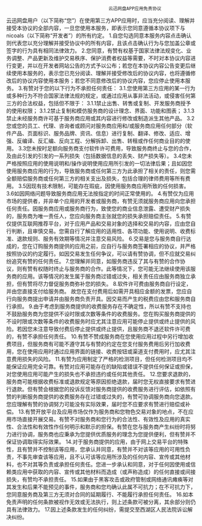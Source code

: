                                           云迅网盘APP应用免责协议
云迅网盘用户（以下简称“您”）在使用第三方APP应用时，应当充分阅读、理解并接受本协议的全部内容，一旦您使用本服务，即表示您同意遵循本协议项下与nicoals（以下简称“开发者”）的所有约定。
1.自您勾选同意本服务内容点击确认则代表您以充分理解并接受协议中的所有内容，且该点击确认行为与您加盖公章或签字的行为具有相同法律效力。
2.您同意，有赞有权基于国家法律法规变化、业务调整、产品更新及维护交易秩序、保护消费者权益等需要，不时对本协议内容进行变更，并以在开发者网站公告的方式予以公布；若您在本协议内容公告变更后继续使用本服务的，表示您已充分阅读、理解并接受修改后的协议内容，也将遵循修改后的协议内容使用本服务；若您不同意修改后的协议内容，您应停止使用本服务。
3.有赞对于您的以下行为不承担任何责任：
3.1.您使用第三方应用的某一行为或多种行为不符合国家法律法规的规定，或通过应用从事非法活动，或侵害任何第三方的合法权益，包括但不限于：
3.1.1禁止出售、转售或复制、开发服务商授予的使用权限；
3.1.2禁止复制和模仿服务商的设计理念、界面、功能和图表；
3.1.3禁止未经服务商许可基于服务商应用或其内容进行修改或制造派生其他产品。
3.2您或您的员工、代理、咨询者或顾问对服务商应用和/或服务商应用任何部分（软件产品、页面标识、服务品牌、资讯、信息）进行复制、翻译、修改、适应、增强、反编译、反汇编、反向工程、分解拆卸、出售、转租或作任何商业目的的使用。
3.3您未按时足额向服务商支付软件许可费用，导致服务商终止与您的合作，及由此引发的引发的一系列损失（包括数据信息的丢失、财产损失等）。
3.4您未严格按照应用的使用说明和/操作说明使用应用所引发的一切法律后果；且如因您使用服务商应用的行为，导致服务商或任何第三方为此承担了相关的责任，则您需全额赔偿服务商或任何第三方的相关支出及损失，包括合理的律师费用等所有费用。
3.5因现有技术限制，可能存在瑕疵，因使用服务商应用所致的任何损害。
3.6如因网络问题导致服务商应用无法按指定的时间正常使用的。
4.有赞仅为应用市场的提供者，并非单个应用的开发者或服务商，有赞无须就服务商应用向您承担任何责任。因服务商应用或服务商行为，致使您的商业信息泄露、遭受财产损失的，服务商为唯一责任人，您应向服务商主张就您的损失承担赔偿责任。
5.有赞仅提供互联网推荐平台，对于应用产品和交易对象的选择和交易的内容，应由您自行判断，且审慎交易。您需自行了解应用的适用性、各项功能、使用说明、收费标准、退款规则、服务有效期等情况并注意交易风险。
6.交易是您与服务商自行达成的，您在订购服务商提供的应用之前，应自行与服务商签署相应的协议，并严格按照协议的约定履行。如因交易发生任何争议，可以请有赞协调，但不应就交易纠纷追究有赞的任何责任。
7.您理解并同意，如服务商违反了其与有赞的合作协议，则有赞有权随时终止与服务商的合作。此等情况下，您可能无法继续使用该服务商的应用。该等情况的发生属于服务商过错或过失，相关责任应由服务商独立承担，但有赞将尽力督促服务商弥补您的损失。
8.软件许可费由服务商自行设定，并由您直接支付给服务商。 故您在支付费用后如需开具相应金额的发票，您应自行向服务商提出申请并由服务商负责开具。因交易而产生的税费应由您和服务商自行承担。
9.由于考虑到服务商提供的收费服务存在不确定性，所以有赞不支持也不鼓励服务商为您提供不设时限或次数等条件的收费服务。您在购买服务商提供的不设时限或次数等条件的收费服务时应尤其注意应用可能停止提供或终止提供的风险。若因您未注意导致付费后停止提供或终止提供，且服务商不退还软件许可费的，有赞不承担任何责任。
10.有赞不赞成服务商在您使用应用过程中另行增加收费项目，但服务商有可能不遵守其与有赞的约定在您支付服务费用后另行加收费用，您在使用应用时通过应用界面的链接、收费按钮或渠道支付费用时，应尤其注意费用损失的风险。
11.有赞为应用制定了严格的检测项目，但任何检测项目均不能保证应用完全可靠。有赞对应用可能存在的缺陷或错误不提供任何保证或担保，对您使用应用可能产生的损失也不承担违约或任何其他责任。
12.您要求退款的，服务商可能根据收费标准或退款规定等原因拒绝退款，届时您无权直接要求有赞进行退款。但有赞会根据您的投诉反馈对服务商提供的收费服务进行评估，如依照有赞的判断服务商提供的收费服务存在过错或过失的，有赞可协调服务商向您退款。您应理解有赞的协调努力可能没有实际效果，届时您不应要求有赞进行赔偿或补偿。
13.有赞开放平台及应用市场仅作为服务商和您物色交易对象的地点，不在应用市场直接开展交易。有赞不对服务商和您行为的合法性、有效性及应用的真实性、合法性和有效性作任何明示和默示的担保。有赞在您与服务商产生纠纷时将努力进行协调，服务商也应秉承为您提供优质服务的理念为您提供便利，但有赞并不保证协调取得实际效果。
14.对于服务商提供的应用，由于网上交易平台的特殊性，且有赞并不控制该等应用，您承认并同意，有赞并不对该等应用的可用性负责，不事先审查该等应用，且不认可该等应用所涉及的任何内容、宣传或其他材料，也不对其等负责或承担任何责任。您进一步承认和同意，对于任何因使用或信赖类应用中获取的内容、宣传或其他材料而造成（或声称造成）的任何直接或间接损失，有赞均不承担责任。
15.如果由于黑客攻击或政府管制或网络通讯瘫痪等对其发生和后果不能预见的事件，服务商和您均确认此属不可抗力；在不可抗力下，您同意服务商及第三方无须对合同的延期履行、不能履行承担任何责任。
16.如本免责声明的任何条款被视作无效或无法执行，则上述条款可被分离，其余部分则仍具有法律效力。
17.因上述条款发生的任何纠纷，需提交至西湖区人民法院诉讼解决纠纷。
